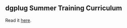 ## dgplug Summer Training Curriculum

Read it [here](https://summertraining.readthedocs.io/en/latest/).


